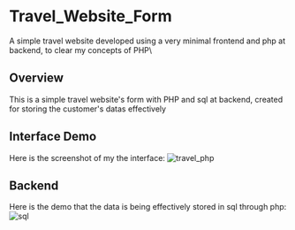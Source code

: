 # Travel_Website_Form
A simple travel website developed using a very minimal frontend and php at backend, to clear my concepts of PHP\

## Overview
This is a simple travel website's form with PHP and sql at backend, created for storing the customer's datas effectively

## Interface Demo
Here is the screenshot of my the interface: ![travel_php](https://github.com/sharmilidas33/Travel_Website_Form/assets/128738858/4f672560-0454-4809-9829-fd6addb96831)

## Backend
Here is the demo that the data is being effectively stored in sql through php: ![sql](https://github.com/sharmilidas33/Travel_Website_Form/assets/128738858/0c21883e-105f-4fff-bc10-01baeef029e6)
